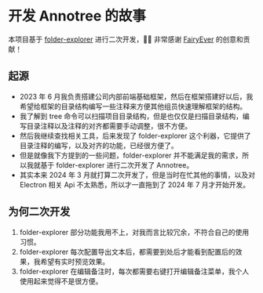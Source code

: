 # 开发 Annotree 的故事

本项目基于 [folder-explorer](https://github.com/d2-projects/folder-explorer) 进行二次开发，🙏🏻 非常感谢 [FairyEver](https://github.com/FairyEver) 的创意和贡献！

## 起源

- 2023 年 6 月我负责搭建公司内部前端基础框架，然后在框架搭建好以后，我希望给框架的目录结构编写一些注释来方便其他组员快速理解框架的结构。
- 我了解到 tree 命令可以扫描项目目录结构，但是也仅仅是扫描目录结构，编写目录注释以及注释的对齐都需要手动调整，很不方便。
- 然后我继续查找相关工具，后来发现了 folder-explorer 这个利器，它提供了目录注释的编写，以及对齐的功能，已经很方便了。
- 但是就像我下方提到的一些问题，folder-explorer 并不能满足我的需求，所以我就基于 folder-explorer 进行二次开发了 Annotree。
- 其实本来 2024 年 3 月就打算二次开发了，但是当时在忙其他的事情，以及对 Electron 相关 Api 不太熟悉，所以才一直拖到了 2024 年 7 月才开始开发。

## 为何二次开发

1. folder-explorer 部分功能我用不上，对我而言比较冗余，不符合自己的使用习惯。
2. folder-explorer 每次配置导出文本后，都需要到处后才能看到配置后的效果，我希望有实时预览效果。
3. folder-explorer 在编辑备注时，每次都需要右键打开编辑备注菜单，我个人使用起来觉得不是很方便。
